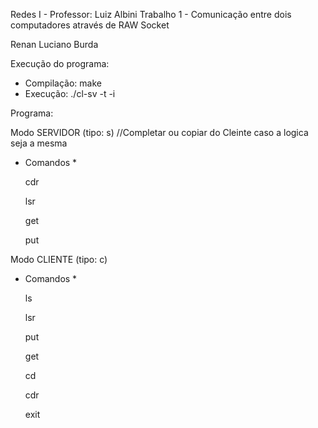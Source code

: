 Redes I - Professor: Luiz Albini
Trabalho 1 - Comunicação entre dois computadores através de RAW Socket
 
Renan Luciano Burda        	

Execução do programa:

-  Compilação: make
-  Execução: ./cl-sv -t <tipo> -i <interface>

Programa:

Modo SERVIDOR (tipo: s) //Completar ou copiar do Cleinte caso a logica seja a mesma
* Comandos *
    
     cdr

     lsr
	
     get

     put 
	

Modo CLIENTE (tipo: c)
* Comandos *	
	   
     ls 
     
     lsr
	
     put 
    
     get
     
     cd 
     
     cdr
     
     exit
